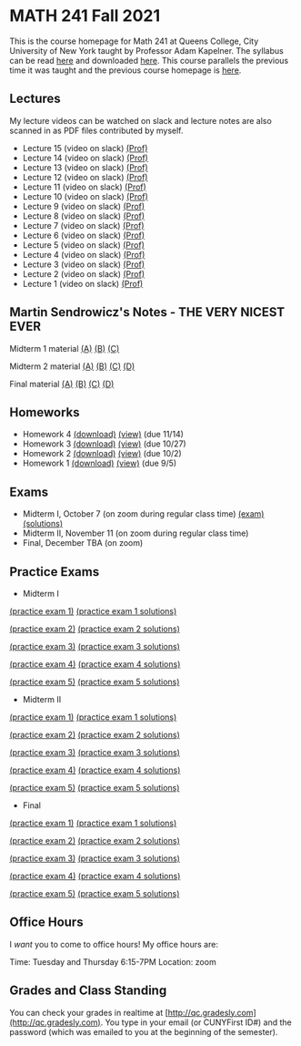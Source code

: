 # MATH 241 Fall 2021

This is the course homepage for Math 241 at Queens College, City University of New York taught by Professor Adam Kapelner. The syllabus can be read [here](https://github.com/kapelner/QC_Math_241_Fall_2021/blob/master/syllabus/syllabus.pdf) and downloaded [here](https://raw.githubusercontent.com/kapelner/QC_Math_241_Fall_2021/master/syllabus/syllabus.pdf). This course parallels the previous time it was taught and the previous course homepage is [here](https://github.com/kapelner/QC_Math_241_Fall_2017).

## Lectures

My lecture videos can be watched on slack and lecture notes are also scanned in as PDF files contributed by myself.

* Lecture 15 (video on slack) [(Prof)](https://github.com/kapelner/QC_Math_241_Fall_2021/blob/master/lectures/lec15kap.pdf)
* Lecture 14 (video on slack) [(Prof)](https://github.com/kapelner/QC_Math_241_Fall_2021/blob/master/lectures/lec14kap.pdf)
* Lecture 13 (video on slack) [(Prof)](https://github.com/kapelner/QC_Math_241_Fall_2021/blob/master/lectures/lec13kap.pdf)
* Lecture 12 (video on slack) [(Prof)](https://github.com/kapelner/QC_Math_241_Fall_2021/blob/master/lectures/lec12kap.pdf)
* Lecture 11 (video on slack) [(Prof)](https://github.com/kapelner/QC_Math_241_Fall_2021/blob/master/lectures/lec11kap.pdf)
* Lecture 10 (video on slack) [(Prof)](https://github.com/kapelner/QC_Math_241_Fall_2021/blob/master/lectures/lec10kap.pdf)
* Lecture 9 (video on slack) [(Prof)](https://github.com/kapelner/QC_Math_241_Fall_2021/blob/master/lectures/lec09kap.pdf)
* Lecture 8 (video on slack) [(Prof)](https://github.com/kapelner/QC_Math_241_Fall_2021/blob/master/lectures/lec08kap.pdf)
* Lecture 7 (video on slack) [(Prof)](https://github.com/kapelner/QC_Math_241_Fall_2021/blob/master/lectures/lec07kap.pdf)
* Lecture 6 (video on slack) [(Prof)](https://github.com/kapelner/QC_Math_241_Fall_2021/blob/master/lectures/lec06kap.pdf)
* Lecture 5 (video on slack) [(Prof)](https://github.com/kapelner/QC_Math_241_Fall_2021/blob/master/lectures/lec05kap.pdf)
* Lecture 4 (video on slack) [(Prof)](https://github.com/kapelner/QC_Math_241_Fall_2021/blob/master/lectures/lec04kap.pdf)
* Lecture 3 (video on slack) [(Prof)](https://github.com/kapelner/QC_Math_241_Fall_2021/blob/master/lectures/lec03kap.pdf)
* Lecture 2 (video on slack) [(Prof)](https://github.com/kapelner/QC_Math_241_Fall_2021/blob/master/lectures/lec02kap.pdf)
* Lecture 1 (video on slack) [(Prof)](https://github.com/kapelner/QC_Math_241_Fall_2021/blob/master/lectures/lec01kap.pdf)



## Martin Sendrowicz's Notes - THE VERY NICEST EVER

Midterm 1 material [(A)](https://github.com/kapelner/QC_Math_241_Fall_2017/blob/master/marcin/1a.pdf) [(B)](https://github.com/kapelner/QC_Math_241_Fall_2017/blob/master/marcin/1b.pdf) [(C)](https://github.com/kapelner/QC_Math_241_Fall_2017/blob/master/marcin/1c.pdf)

Midterm 2 material [(A)](https://github.com/kapelner/QC_Math_241_Fall_2017/blob/master/marcin/2a.pdf) [(B)](https://github.com/kapelner/QC_Math_241_Fall_2017/blob/master/marcin/2b.pdf) [(C)](https://github.com/kapelner/QC_Math_241_Fall_2017/blob/master/marcin/2c.pdf) [(D)](https://github.com/kapelner/QC_Math_241_Fall_2017/blob/master/marcin/2d.pdf)

Final material [(A)](https://github.com/kapelner/QC_Math_241_Fall_2017/blob/master/marcin/3a.pdf) [(B)](https://github.com/kapelner/QC_Math_241_Fall_2017/blob/master/marcin/3b.pdf) [(C)](https://github.com/kapelner/QC_Math_241_Fall_2017/blob/master/marcin/3c.pdf) [(D)](https://github.com/kapelner/QC_Math_241_Fall_2017/blob/master/marcin/3d.pdf)

## Homeworks

<!--
* Homework 9 [(download)](https://github.com/kapelner/QC_Math_241_Fall_2021/blob/master/homeworks/hw09/hw09.pdf?raw=true) [(view)](https://github.com/kapelner/QC_Math_241_Fall_2021/blob/master/homeworks/hw09/hw09.pdf) (due 12/12)
* Homework 8 [(download)](https://github.com/kapelner/QC_Math_241_Fall_2021/blob/master/homeworks/hw08/hw08.pdf?raw=true) [(view)](https://github.com/kapelner/QC_Math_241_Fall_2021/blob/master/homeworks/hw08/hw08.pdf) (due 12/2)
* Homework 7 [(download)](https://github.com/kapelner/QC_Math_241_Fall_2021/blob/master/homeworks/hw07/hw07.pdf?raw=true) [(view)](https://github.com/kapelner/QC_Math_241_Fall_2021/blob/master/homeworks/hw07/hw07.pdf) (due 12/12)
* Homework 6 [(download)](https://github.com/kapelner/QC_Math_241_Fall_2021/blob/master/homeworks/hw06/hw06.pdf?raw=true) [(view)](https://github.com/kapelner/QC_Math_241_Fall_2021/blob/master/homeworks/hw06/hw06.pdf) (due 11/30)
* Homework 5 [(download)](https://github.com/kapelner/QC_Math_241_Fall_2021/blob/master/homeworks/hw05/hw05.pdf?raw=true) [(view)](https://github.com/kapelner/QC_Math_241_Fall_2021/blob/master/homeworks/hw05/hw05.pdf) (due 11/20)-->
* Homework 4 [(download)](https://github.com/kapelner/QC_Math_241_Fall_2021/blob/master/homeworks/hw04/hw04.pdf?raw=true) [(view)](https://github.com/kapelner/QC_Math_241_Fall_2021/blob/master/homeworks/hw04/hw04.pdf) (due 11/14)
* Homework 3 [(download)](https://github.com/kapelner/QC_Math_241_Fall_2021/blob/master/homeworks/hw03/hw03.pdf?raw=true) [(view)](https://github.com/kapelner/QC_Math_241_Fall_2021/blob/master/homeworks/hw03/hw03.pdf) (due 10/27)
* Homework 2 [(download)](https://github.com/kapelner/QC_Math_241_Fall_2021/blob/master/homeworks/hw02/hw02.pdf?raw=true) [(view)](https://github.com/kapelner/QC_Math_241_Fall_2021/blob/master/homeworks/hw02/hw02.pdf) (due 10/2)
* Homework 1 [(download)](https://github.com/kapelner/QC_Math_241_Fall_2021/blob/master/homeworks/hw01/hw01.pdf?raw=true) [(view)](https://github.com/kapelner/QC_Math_241_Fall_2021/blob/master/homeworks/hw01/hw01.pdf) (due 9/5)


## Exams

* Midterm I, October 7 (on zoom during regular class time) [(exam)](https://github.com/kapelner/QC_Math_241_Fall_2021/blob/master/exams/midterm1/midterm1.pdf) [(solutions)](https://github.com/kapelner/QC_Math_241_Fall_2021/blob/master/exams/midterm1/midterm1_solutions.pdf)
* Midterm II, November 11 (on zoom during regular class time) 
* Final, December TBA (on zoom) 

## Practice Exams

* Midterm I

[(practice exam 1)](https://github.com/kapelner/QC_Math_241_Fall_2017/blob/master/exams/midterm1/midterm1.pdf) [(practice exam 1 solutions)](https://github.com/kapelner/QC_Math_241_Fall_2017/blob/master/exams/midterm1/midterm1_solutions.pdf)

[(practice exam 2)](https://github.com/kapelner/QC_Math_241_Fall_2016/blob/master/exams/midterm1/midterm1.pdf) [(practice exam 2 solutions)](https://github.com/kapelner/QC_Math_241_Fall_2016/blob/master/exams/midterm1/midterm1_solutions.pdf)

[(practice exam 3)](https://github.com/kapelner/QC_Math_241_Fall_2015/blob/master/exams/midterm1/midterm1.pdf) [(practice exam 3 solutions)](https://github.com/kapelner/QC_Math_241_Fall_2015/blob/master/exams/midterm1/midterm1_solutions.pdf) 

[(practice exam 4)](https://github.com/kapelner/QC_Math_241_Spring_2015/blob/master/exams/midterm1/midterm1.pdf?raw=true) [(practice exam 4 solutions)](https://github.com/kapelner/QC_Math_241_Spring_2015/blob/master/exams/midterm1/midterm1_solutions.pdf?raw=true) 

[(practice exam 5)](https://github.com/kapelner/QC_Math_241_Fall_2014_15/blob/master/exams/midterm1/midterm1.pdf?raw=true) [(practice exam 5 solutions)](https://github.com/kapelner/QC_Math_241_Fall_2014_15/blob/master/exams/midterm1/midterm1_solutions.pdf?raw=true)

* Midterm II

[(practice exam 1)](https://github.com/kapelner/QC_Math_241_Fall_2017/blob/master/exams/midterm2/midterm2.pdf) [(practice exam 1 solutions)](https://github.com/kapelner/QC_Math_241_Fall_2017/blob/master/exams/midterm2/midterm2_solutions.pdf)

[(practice exam 2)](https://github.com/kapelner/QC_Math_241_Fall_2016/blob/master/exams/midterm2/midterm2.pdf) [(practice exam 2 solutions)](https://github.com/kapelner/QC_Math_241_Fall_2016/blob/master/exams/midterm2/midterm2_solutions.pdf)

[(practice exam 3)](https://github.com/kapelner/QC_Math_241_Fall_2015/blob/master/exams/midterm2/midterm2.pdf) [(practice exam 3 solutions)](https://github.com/kapelner/QC_Math_241_Fall_2015/blob/master/exams/midterm2/midterm2_solutions.pdf) 

[(practice exam 4)](https://github.com/kapelner/QC_Math_241_Spring_2015/blob/master/exams/midterm2/midterm2.pdf?raw=true) [(practice exam 4 solutions)](https://github.com/kapelner/QC_Math_241_Spring_2015/blob/master/exams/midterm2/midterm2_solutions.pdf?raw=true) 

[(practice exam 5)](https://github.com/kapelner/QC_Math_241_Fall_2014_15/blob/master/exams/midterm2/midterm2.pdf?raw=true) [(practice exam 5 solutions)](https://github.com/kapelner/QC_Math_241_Fall_2014_15/blob/master/exams/midterm2/midterm2_solutions.pdf?raw=true)

* Final

[(practice exam 1)](https://github.com/kapelner/QC_Math_241_Fall_2017/blob/master/exams/final/final.pdf) [(practice exam 1 solutions)](https://github.com/kapelner/QC_Math_241_Fall_2017/blob/master/exams/final/final_solutions.pdf)

[(practice exam 2)](https://github.com/kapelner/QC_Math_241_Fall_2016/blob/master/exams/final/final.pdf) [(practice exam 2 solutions)](https://github.com/kapelner/QC_Math_241_Fall_2016/blob/master/exams/final/final_solutions.pdf)

[(practice exam 3)](https://github.com/kapelner/QC_Math_241_Fall_2015/blob/master/exams/final/final.pdf) [(practice exam 3 solutions)](https://github.com/kapelner/QC_Math_241_Fall_2015/blob/master/exams/final/final_solutions.pdf)  

[(practice exam 4)](https://github.com/kapelner/QC_Math_241_Spring_2015/blob/master/exams/final/final.pdf?raw=true) [(practice exam 4 solutions)](https://github.com/kapelner/QC_Math_241_Spring_2015/blob/master/exams/final/final_solutions.pdf?raw=true) 

[(practice exam 5)](https://github.com/kapelner/QC_Math_241_Fall_2014_15/blob/master/exams/final/final.pdf?raw=true) [(practice exam 5 solutions)](https://github.com/kapelner/QC_Math_241_Fall_2014_15/blob/master/exams/final/final_solutions.pdf?raw=true)


## Office Hours

I *want* you to come to office hours! My office hours are:

Time: Tuesday and Thursday 6:15-7PM
Location: zoom

## Grades and Class Standing

You can check your grades in realtime at [http://qc.gradesly.com](http://qc.gradesly.com). You type in your email (or CUNYFirst ID#) and the password (which was emailed to you at the beginning of the semester).